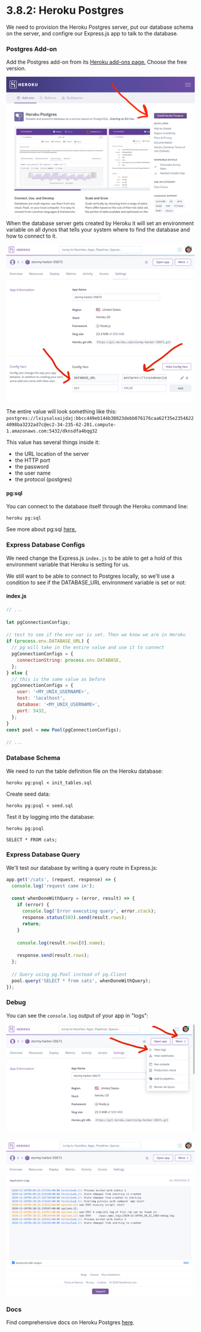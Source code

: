# 3.8.2: Heroku Postgres

We need to provision the Heroku Postgres server, put our database schema on the server, and configre our Express.js app to talk to the database.

### Postgres Add-on

Add the Postgres add-on from its [Heroku add-ons page.](https://elements.heroku.com/addons/heroku-postgresql) Choose the free version.

![](../../.gitbook/assets/screen-shot-2020-12-10-at-4.50.38-pm.png)

When the database server gets created by Heroku it will set an environment variable on all dynos that tells your system where to find the database and how to connect to it.

![](../../.gitbook/assets/screen-shot-2020-12-10-at-5.02.08-pm.png)

The entire value will look something like this: `postgres://lxiysalsaijdaj:bbcc449eb144b38023debb076176caa62f35e23546224098ba3232ad7c@ec2-34-235-62-201.compute-1.amazonaws.com:5432/dknsdfa4bqg32` 

This value has several things inside it:

* the URL location of the server
* the HTTP port
* the password
* the user name
* the protocol \(postgres\)

#### pg:sql

You can connect to the database itself through the Heroku command line:

```text
heroku pg:sql
```

See more about pg:sql [here.](https://devcenter.heroku.com/articles/heroku-postgresql#pg-psql)

### Express Database Configs

We need change the Express.js `index.js` to be able to get a hold of this environment variable that Heroku is setting for us.

We still want to be able to connect to Postgres locally, so we'll use a condition to see if the DATABASE\_URL environment variable is set or not:

#### index.js

```js
// ...

let pgConnectionConfigs;

// test to see if the env var is set. Then we know we are in Heroku
if (process.env.DATABASE_URL) {
  // pg will take in the entire value and use it to connect
  pgConnectionConfigs = {
    connectionString: process.env.DATABASE,
  };
} else {
  // this is the same value as before
  pgConnectionConfigs = {
    user: '<MY_UNIX_USERNAME>',
    host: 'localhost',
    database: '<MY_UNIX_USERNAME>',
    port: 5432,
  };
}
const pool = new Pool(pgConnectionConfigs);

// ...
```

### Database Schema

We need to run the table definition file on the Heroku database:

```text
heroku pg:psql < init_tables.sql
```

Create seed data:

```text
heroku pg:psql < seed.sql
```

Test it by logging into the database:

```text
heroku pg:psql
```

```text
SELECT * FROM cats;
```

### Express Database Query

We'll test our database by writing a query route in Express.js:

```js
app.get('/cats', (request, response) => {
  console.log('request came in');

  const whenDoneWithQuery = (error, result) => {
    if (error) {
      console.log('Error executing query', error.stack);
      response.status(503).send(result.rows);
      return;
    }

    console.log(result.rows[0].name);

    response.send(result.rows);
  };

  // Query using pg.Pool instead of pg.Client
  pool.query('SELECT * from cats', whenDoneWithQuery);
});
```

### Debug

You can see the `console.log` output of your app in "logs":

![](../../.gitbook/assets/screen-shot-2020-12-10-at-5.32.53-pm.png)

### 

![](../../.gitbook/assets/screen-shot-2020-12-10-at-5.33.00-pm.png)

### Docs

Find comprehensive docs on Heroku Postgres [here](https://devcenter.heroku.com/articles/heroku-postgresql).

